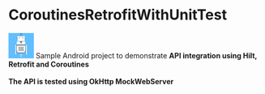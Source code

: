 # CoroutinesRetrofitWithUnitTest

<img src = "https://github.com/Asutosh11/online-apk-compiler/blob/main/static/android_image.png" height="50">
Sample Android project to demonstrate <b>API integration using Hilt, Retrofit and Coroutines</b> 
<br><br>
<b>The API is tested using OkHttp MockWebServer</b>
